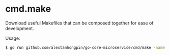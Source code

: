 # cmd.make

Download useful Makefiles that can be composed together for ease of development.

Usage:

```bash
$ go run github.com/alextanhongpin/go-core-microservice/cmd/make -name docker
```

